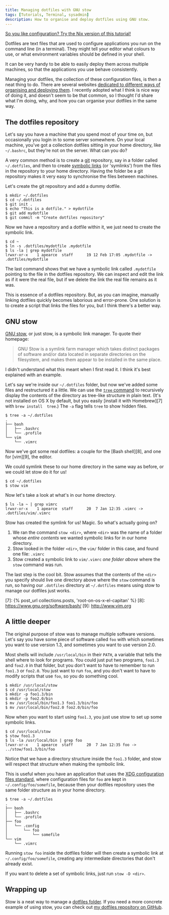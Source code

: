 ```yaml
---
title: Managing dotfiles with GNU stow
tags: [Tutorials, Terminal, sysadmin]
description: How to organise and deploy dotfiles using GNU stow.
---
```


<div class="alert">
  <a href="{% post_url collections.posts, 'managing-dotfiles-with-nix' %}">
    So you like configuration? Try the Nix version of this tutorial!
  </a>
</div>

Dotfiles are text files that are used to configure applications you run on the 
command line (in a terminal). They might tell your editor what colours to use, 
or what environment variables should be defined in your shell.

It can be very handy to be able to easily deploy them across multiple machines, 
so that the applications you use behave consistently.

Managing your dotfiles, the collection of these configuration files, is then a 
neat thing to do.
There are several websites [dedicated to different ways of organising and 
deploying them][2].
I recently adopted what I think is nice way of doing it, and doesn't seem to be 
that common, so I thought I'd share what I'm doing, why, and how you can 
organise your dotfiles in the same way.

[2]: https://dotfiles.github.io/

## The dotfiles repository

Let's say you have a machine that you spend most of your time on, but 
occasionally you login in to some server somewhere.
On your local machine, you've got a collection dotfiles sitting in your home 
directory, like `~/.bashrc`, but they're not on the server. What can you do?

A very common method is to create a [git][3] repository, say in a folder called 
`~/.dotfiles`, and then to create [symbolic links][4] (or 'symlinks') from the 
files in the repository to your home directory.
Having the folder be a git repository makes it very easy to synchronise the 
files between machines.

Let's create the git repository and add a dummy dotfile.

```shell
$ mkdir ~/.dotfiles
$ cd ~/.dotfiles
$ git init .
$ echo "This is a dotfile." > mydotfile
$ git add mydotfile
$ git commit -m "Create dotfiles repository"
```

Now we have a repository and a dotfile within it, we just need to create the 
symbolic link.

```shell
$ cd ~
$ ln -s .dotfiles/mydotfile .mydotfile
$ ls -la | grep mydotfile
lrwxr-xr-x    1 apearce  staff      19 12 Feb 17:05 .mydotfile -> .dotfiles/mydotfile
```

The last command shows that we have a symbolic link called `.mydotfile` 
pointing to the file in the dotfiles repository. We can inspect and edit the 
link as if it were the real file, but if we delete the link the real file 
remains as it was.

This is essence of a dotfiles repository. But, as you can imagine, manually 
linking dotfiles quickly becomes laborious and error-prone. One solution is to 
create a script that links the files for you, but I think there's a better way.

[3]: https://git-scm.com
[4]: https://en.wikipedia.org/wiki/Symbolic_link

## GNU stow

[GNU stow][5], or just stow, is a symbolic link manager. To quote their 
homepage:

> GNU Stow is a symlink farm manager which takes distinct packages of software 
> and/or data located in separate directories on the filesystem, and makes them 
> appear to be installed in the same place.

I didn't understand what this meant when I first read it. I think it's best 
explained with an example.

Let's say we're inside our `~/.dotfiles` folder, but now we've added some files 
and restructured it a little.
We can use the [`tree` command][6] to recursively display the contents of the 
directory as tree-like structure in plain text. (It's not installed on OS X by 
default, but you easily [install it with Homebrew][7] with `brew install 
tree`.) The `-a` flag tells `tree` to show hidden files.

```shell
$ tree -a ~/.dotfiles
.
├── bash
│   ├── .bashrc
│   └── .profile
└── vim
    └── .vimrc
```

Now we've got some real dotfiles: a couple for the [Bash shell][8], and one for 
[vim][9], the editor.

We could symlink these to our home directory in the same way as before, or we 
could let stow do it for us!

```shell
$ cd ~/.dotfiles
$ stow vim
```

Now let's take a look at what's in our home directory.

```shell
$ ls -la ~ | grep vimrc
lrwxr-xr-x    1 apearce  staff      20  7 Jan 12:35 .vimrc -> .dotfiles/vim/.vimrc
```

Stow has created the symlink for us! Magic. So what's actually going on?

1. We ran the command `stow <dir>`, where `<dir>` was the name of a folder 
   whose _entire contents_ we wanted symbolic links for in our home directory.
2. Stow looked in the folder `<dir>`, the `vim/` folder in this case, and found 
   one file: `.vimrc`
3. Stow created a symbolic link to `vim/.vimrc` _one folder above_ where the 
   `stow` command was run.

 The last step is the cool bit. Stow assumes that the contents of the `<dir>` 
 you specify should live one directory above where the `stow` command is run, 
 so having our `.dotfiles` directory at `~/.dotfiles` means using stow to 
 manage our dotfiles just works.

[5]: https://www.gnu.org/software/stow/
[6]: http://mama.indstate.edu/users/ice/tree/
[7]: {% post_url collections.posts, 'root-on-os-x-el-capitan' %}
[8]: https://www.gnu.org/software/bash/
[9]: http://www.vim.org

## A little deeper

The original purpose of stow was to manage multiple software versions.  Let's 
say you have some piece of software called `foo` with which sometimes you want 
to use version 1.3, and sometimes you want to use version 2.0.

Most shells will include `/usr/local/bin` in their `PATH`, a variable that 
tells the shell where to look for programs. You could just put two programs, 
`foo1.3` and `foo2.0` in that folder, but you don't want to have to remember to 
run `foo1.3` or `foo2.0`. You just want to run `foo`, and you don't want to 
have to modify scripts that use `foo`, so you do something cool.

```shell
$ mkdir /usr/local/stow
$ cd /usr/local/stow
$ mkdir -p foo1.3/bin
$ mkdir -p foo2.0/bin
$ mv /usr/local/bin/foo1.3 foo1.3/bin/foo
$ mv /usr/local/bin/foo2.0 foo2.0/bin/foo
```

Now when you want to start using `foo1.3`, you just use stow to set up some 
symbolic links.

```shell
$ cd /usr/local/stow
$ stow foo1.3
$ ls -la /usr/local/bin | grep foo
lrwxr-xr-x    1 apearce  staff      20  7 Jan 12:35 foo -> ../stow/foo1.3/bin/foo
```

Notice that we have a directory structure inside the `foo1.3` folder, and stow 
will respect that structure when making the symbolic link.

This is useful when you have an application that uses the [XDG configuration 
files standard][10], where configuration files for `foo` are kept in 
`~/.config/foo/somefile`, because then your dotfiles repository uses the same 
folder structure as in your home directory.

```shell
$ tree -a ~/.dotfiles
.
├── bash
│   ├── .bashrc
│   └── .profile
├── foo
│   └── .config
│       └── foo
│           └── somefile
└── vim
    └── .vimrc
```

Running `stow foo` inside the dotfiles folder will then create a symbolic link 
at `~/.config/foo/somefile`, creating any intermediate directories that don't 
already exist.

If you want to delete a set of symbolic links, just run `stow -D <dir>`.

[10]: https://specifications.freedesktop.org/basedir-spec/basedir-spec-0.8.html

## Wrapping up

Stow is a neat way to manage a [dotfiles folder][2].
If you need a more concrete example of using stow, you can check out [my 
dotfiles repository on GitHub][11].

[11]: https://github.com/alexpearce/dotfiles

